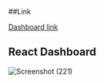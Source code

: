 ##Link

[Dashboard link](https://scintillating-sunshine-f1e109.netlify.app/)


## React Dashboard

![Screenshot (221)](https://github.com/Kan2003/Roado/assets/122142009/4c3c86e1-7d46-485f-8ca9-0b603ed36a46)

